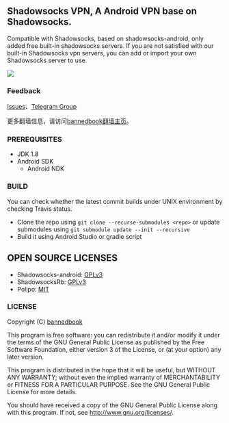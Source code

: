 ## Shadowsocks VPN, A Android VPN base on Shadowsocks.

Compatible with Shadowsocks, based on shadowsocks-android, only added free built-in shadowsocks servers. If you are not satisfied with our built-in Shadowsocks vpn servers, you can add or import your own Shadowsocks server to use.

<p><a href="https://play.google.com/store/apps/details?id=free.shadowsocks.proxy.VPN"><img src="https://camo.githubusercontent.com/bdaf711a93d64d0bb5e5abfc346a8b84ea47f164/68747470733a2f2f706c61792e676f6f676c652e636f6d2f696e746c2f656e5f75732f6261646765732f696d616765732f67656e657269632f656e2d706c61792d62616467652e706e67" style="max-width:100%"></a>
</p>

### Feedback
<a target="_blank" href="https://github.com/bannedbook/ssvpn/issues">Issues</a>、<a target="_blank" href="https://t.me/fqchat">Telegram Group</a>

更多翻墙信息，请访问[bannedbook翻墙主页](https://github.com/bannedbook/fanqiang/wiki)。

### PREREQUISITES

* JDK 1.8
* Android SDK
  - Android NDK

### BUILD

You can check whether the latest commit builds under UNIX environment by checking Travis status.

* Clone the repo using `git clone --recurse-submodules <repo>` or update submodules using `git submodule update --init --recursive`
* Build it using Android Studio or gradle script

## OPEN SOURCE LICENSES

<ul>
 	<li>Shadowsocks-android: <a href="https://github.com/shadowsocks/shadowsocks-android/blob/master/LICENSE">GPLv3</a></li>
 	<li>ShadowsocksRb: <a href="https://github.com/shadowsocksRb/shadowsocksRb-android/blob/master/LICENSE">GPLv3</a></li>
 	<li>Polipo: <a href="https://github.com/jech/polipo/blob/master/COPYING">MIT</a></li>
</ul>

### LICENSE
Copyright (C) [bannedbook](https://github.com/bannedbook/fanqiang/wiki)

This program is free software: you can redistribute it and/or modify
it under the terms of the GNU General Public License as published by
the Free Software Foundation, either version 3 of the License, or
(at your option) any later version.

This program is distributed in the hope that it will be useful,
but WITHOUT ANY WARRANTY; without even the implied warranty of
MERCHANTABILITY or FITNESS FOR A PARTICULAR PURPOSE.  See the
GNU General Public License for more details.

You should have received a copy of the GNU General Public License
along with this program. If not, see <http://www.gnu.org/licenses/>.
